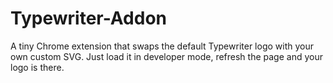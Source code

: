 # Typewriter-Addon
A tiny Chrome extension that swaps the default Typewriter logo with your own custom SVG.
Just load it in developer mode, refresh the page and your logo is there.
